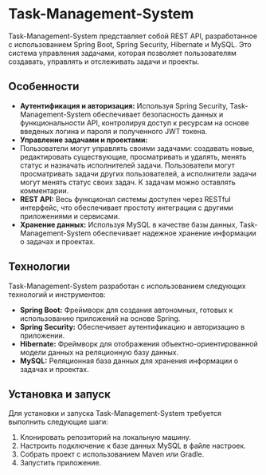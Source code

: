 # Task-Management-System

Task-Management-System представляет собой REST API, разработанное с использованием Spring Boot, Spring Security, Hibernate и MySQL. Это система управления задачами, которая позволяет пользователям создавать, управлять и отслеживать задачи и проекты.

## Особенности

- **Аутентификация и авторизация:** Используя Spring Security, Task-Management-System обеспечивает безопасность данных и функциональности API, контролируя доступ к ресурсам на основе введеных логина и пароля и полученного JWT токена.
- **Управление задачами и проектами:**
- Пользователи могут управлять своими задачами: создавать новые,
редактировать существующие, просматривать и удалять, менять статус и
назначать исполнителей задачи.
Пользователи могут просматривать задачи других пользователей, а
исполнители задачи могут менять статус своих задач.
К задачам можно оставлять комментарии.
- **REST API:** Весь функционал системы доступен через RESTful интерфейс, что обеспечивает простоту интеграции с другими приложениями и сервисами.
- **Хранение данных:** Используя MySQL в качестве базы данных, Task-Management-System обеспечивает надежное хранение информации о задачах и проектах.

## Технологии

Task-Management-System разработан с использованием следующих технологий и инструментов:

- **Spring Boot:** Фреймворк для создания автономных, готовых к использованию приложений на основе Spring.
- **Spring Security:** Обеспечивает аутентификацию и авторизацию в приложении.
- **Hibernate:** Фреймворк для отображения объектно-ориентированной модели данных на реляционную базу данных.
- **MySQL:** Реляционная база данных для хранения информации о задачах и проектах.

## Установка и запуск

Для установки и запуска Task-Management-System требуется выполнить следующие шаги:

1. Клонировать репозиторий на локальную машину.
2. Настроить подключение к базе данных MySQL в файле настроек.
3. Собрать проект с использованием Maven или Gradle.
4. Запустить приложение.
